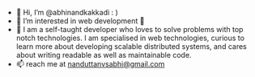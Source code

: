 - 👋 Hi, I’m @abhinandkakkadi : )
- 👀 I’m interested in web development 🥳
- 🌱 I am a self-taught developer who loves to solve problems with top notch technologies. I am specialised in web technologies, curious to learn
  more about developing scalable distributed systems, and cares about writing readable as well as maintainable code.
- 📫 reach me at nanduttanvsabhi@gmail.com
